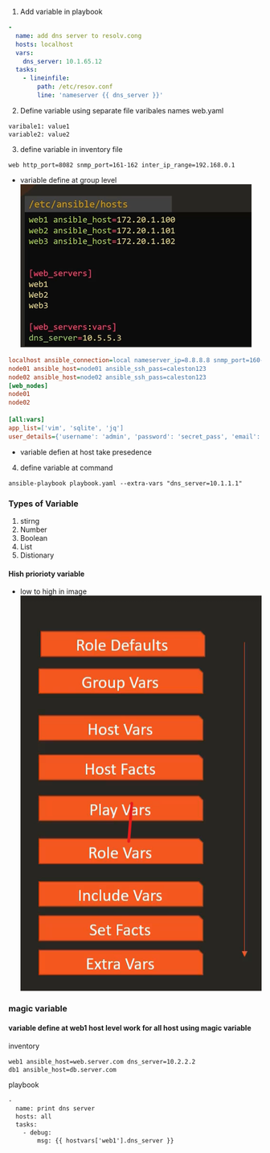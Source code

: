 1. Add variable in playbook
```yaml
-
  name: add dns server to resolv.cong
  hosts: localhost
  vars:
    dns_server: 10.1.65.12
  tasks:
    - lineinfile:
        path: /etc/resov.conf
        line: 'nameserver {{ dns_server }}'
```
2. Define variable using separate file varibales names web.yaml
```
varibale1: value1
variable2: value2
```

3. define variable in inventory file
```
web http_port=8082 snmp_port=161-162 inter_ip_range=192.168.0.1
```
- variable define at group level
![alt text](image.png)
```ini
localhost ansible_connection=local nameserver_ip=8.8.8.8 snmp_port=160-161
node01 ansible_host=node01 ansible_ssh_pass=caleston123
node02 ansible_host=node02 ansible_ssh_pass=caleston123
[web_nodes]
node01
node02

[all:vars]
app_list=['vim', 'sqlite', 'jq']
user_details={'username': 'admin', 'password': 'secret_pass', 'email': 'admin@example.com'}
```

- variable defien at host take presedence

4. define variable at command
```
ansible-playbook playbook.yaml --extra-vars "dns_server=10.1.1.1"
```

### Types of Variable
1. stirng
2. Number
3. Boolean
4. List
5. Distionary

#### Hish priorioty variable
- low to high in image
![alt text](image-1.png)


### magic variable
#### variable define at web1 host level work for all host using magic variable
inventory
```
web1 ansible_host=web.server.com dns_server=10.2.2.2
db1 ansible_host=db.server.com
```
playbook
```
- 
  name: print dns server
  hosts: all
  tasks:
    - debug:
        msg: {{ hostvars['web1'].dns_server }}
```